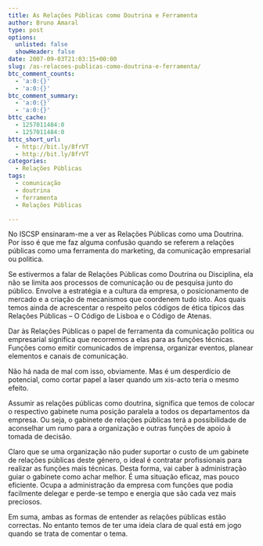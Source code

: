 ```yaml
---
title: As Relações Públicas como Doutrina e Ferramenta
author: Bruno Amaral
type: post
options:
  unlisted: false
  showHeader: false
date: 2007-09-03T21:03:15+00:00
slug: /as-relacoes-publicas-como-doutrina-e-ferramenta/
btc_comment_counts:
  - 'a:0:{}'
  - 'a:0:{}'
btc_comment_summary:
  - 'a:0:{}'
  - 'a:0:{}'
bttc_cache:
  - 1257011484:0
  - 1257011484:0
bttc_short_url:
  - http://bit.ly/8frVT
  - http://bit.ly/8frVT
categories:
  - Relações Públicas
tags:
  - comunicação
  - doutrina
  - ferramenta
  - Relações Públicas

---
```

No ISCSP ensinaram-me a ver as Relações Públicas como uma Doutrina. Por isso é que me faz alguma confusão quando se referem a relações públicas como uma ferramenta do marketing, da comunicação empresarial ou politica.

Se estivermos a falar de Relações Públicas como Doutrina ou Disciplina, ela não se limita aos processos de comunicação ou de pesquisa junto do público. Envolve a estratégia e a cultura da empresa, o posicionamento de mercado e a criação de mecanismos que coordenem tudo isto. Aos quais temos ainda de acrescentar o respeito pelos códigos de ética típicos das Relações Públicas &#8211; O Código de Lisboa e o Código de Atenas.

Dar às Relações Públicas o papel de ferramenta da comunicação politica ou empresarial significa que recorremos a elas para as funções técnicas. Funções como emitir comunicados de imprensa, organizar eventos, planear elementos e canais de comunicação.

Não há nada de mal com isso, obviamente. Mas é um desperdício de potencial, como cortar papel a laser quando um xis-acto teria o mesmo efeito.

Assumir as relações públicas como doutrina, significa que temos de colocar o respectivo gabinete numa posição paralela a todos os departamentos da empresa. Ou seja, o gabinete de relações públicas terá a possibilidade de aconselhar um rumo para a organização e outras funções de apoio à tomada de decisão.

Claro que se uma organização não puder suportar o custo de um gabinete de relações públicas deste género, o ideal é contratar profissionais para realizar as funções mais técnicas. Desta forma, vai caber à administração guiar o gabinete como achar melhor. É uma situação eficaz, mas pouco eficiente. Ocupa a administração da empresa com funções que podia facilmente delegar e perde-se tempo e energia que são cada vez mais preciosos.

Em suma, ambas as formas de entender as relações públicas estão correctas. No entanto temos de ter uma ideia clara de qual está em jogo quando se trata de comentar o tema.